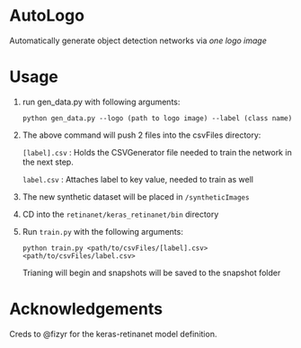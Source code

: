 # AutoLogo
Automatically generate object detection networks via *one logo image*

# Usage

1) run gen_data.py with following arguments: 

    `python gen_data.py --logo (path to logo image) --label (class name)`

2) The above command will push 2 files into the csvFiles directory:

     `[label].csv` : Holds the CSVGenerator file needed to train the network in the next step.

     `label.csv` : Attaches label to key value, needed to train as well

3) The new synthetic dataset will be placed in `/syntheticImages`

3) CD into the `retinanet/keras_retinanet/bin` directory 

4) Run `train.py` with the following arguments:

     `python train.py <path/to/csvFiles/[label].csv> <path/to/csvFiles/label.csv>`

     Trianing will begin and snapshots will be saved to the snapshot folder


# Acknowledgements 

Creds to @fizyr for the keras-retinanet model definition. 





